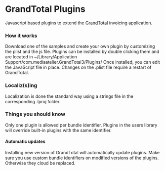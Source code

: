 # GrandTotal Plugins
Javascript based plugins to extend the [GrandTotal](https://www.mediaatelier.com/GrandTotal7) invoicing application.
### How it works
Download one of the samples and create your own plugin by customizing the plist and the js file.
Plugins can be installed by double clicking them and are located in ~/Library/Application Support/com.mediaatelier.GrandTotal3/Plugins/
Once installed, you can edit the JavaScript file in place. Changes on the .plist file require a restart of GrandTotal.
### Localiz(s)ing
Localization is done the standard way using a strings file in the corresponding .lproj folder.
### Things you should know
Only one plugin is allowed per bundle identifier. Plugins in the users library will override built-in plugins with the same identifier.
#### Automatic updates
Installing new version of GrandTotal will automatically update plugins. Make sure you use custom bundle identifiers on modified versions of the plugins. Otherwise they cloud be replaced.


